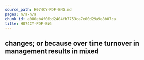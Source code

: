 ```yaml
---
source_path: H074CY-PDF-ENG.md
pages: n/a-n/a
chunk_id: a080eb4f08bd2404fb7753ca7e00d29a9e8b07ca
title: H074CY-PDF-ENG
---
```

## changes; or because over time turnover in management results in mixed
